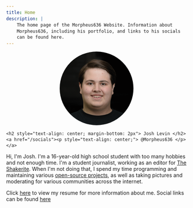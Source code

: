 ```yaml
---
title: Home
description: |
    The home page of the Morpheus636 Website. Information about 
    Morpheus636, including his portfolio, and links to his socials 
    can be found here.
---
```

<style>
    div.pfp-box {
        float: left;
        padding-right: 15px;
    }
    img.pfp {
        border-radius: 50%;
        width: 200px;
        display: block;
        margin-left: auto;
        margin-right: auto;
    }
    @media screen and (max-width: 600px) {
        div.pfp-box {
            float: none;       
        }
    }
</style>

<div class="pfp-box">
    <img src="https://github.com/morpheus636/branding/raw/main/pfp_compressed.png" 
    class="pfp">

    <h2 style="text-align: center; margin-bottom: 2px"> Josh Levin </h2>
    <a href="/socials"><p style="text-align: center;"> @Morpheus636 </p></a>
</div>


Hi, I'm Josh. I'm a 16-year-old high school student with too many hobbies and not enough time.
I'm a student journalist, working as an editor for [The Shakerite](https://shakerite.com). When I'm not doing that, I spend my time programming and maintaining various [open-source projects](/projects), as well as taking pictures and moderating for various communities across the internet.

Click [here](/resume) to view my resume for more information about me. Social links can be found [here](/socials)
